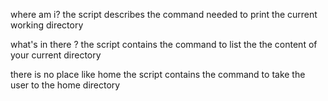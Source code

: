where am i?
the script describes the command needed to print the current working directory

what's in there ?
the script contains the command to list the the content of your current directory

there is no place like home
the script contains the command to take the user to the home directory


